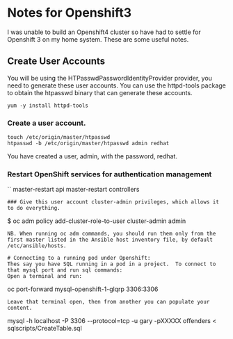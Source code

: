 # Notes for Openshift3
I was unable to build an Openshift4 cluster so have had to settle for Openshift 3 on my home system.
These are some useful notes.

## Create User Accounts
You will be using the HTPasswdPasswordIdentityProvider provider, you need to generate these user accounts.
You can use the httpd-tools package to obtain the htpasswd binary that can generate these accounts.

```
yum -y install httpd-tools
```
### Create a user account.
```
touch /etc/origin/master/htpasswd
htpasswd -b /etc/origin/master/htpasswd admin redhat
```
You have created a user, admin, with the password, redhat.

### Restart OpenShift services for authentication management 
``
master-restart api
master-restart controllers
```
### Give this user account cluster-admin privileges, which allows it to do everything.
```
$ oc adm policy add-cluster-role-to-user cluster-admin admin
```
NB. When running oc adm commands, you should run them only from the first master listed in the Ansible host inventory file, by default /etc/ansible/hosts.

# Connecting to a running pod under Openshift:
Thes say you have SQL running in a pod in a project.  To connect to that mysql port and run sql commands:
Open a terminal and run:
```
oc port-forward mysql-openshift-1-glqrp 3306:3306
```
Leave that terminal open, then from another you can populate your content.
```
mysql -h localhost -P 3306 --protocol=tcp -u gary -pXXXXX offenders < sqlscripts/CreateTable.sql
```
